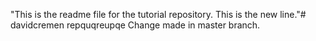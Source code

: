 "This is the readme file for the tutorial repository. This is the new line."# davidcremen
repquqreupqe
Change made in master branch.